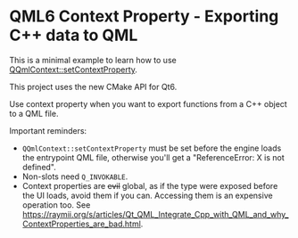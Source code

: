 # QML6 Context Property - Exporting C++ data to QML

This is a minimal example to learn how to use [QQmlContext::setContextProperty](https://doc.qt.io/qt-6/qqmlcontext.html#setContextProperty).

This project uses the new CMake API for Qt6.

Use context property when you want to export functions from a C++ object to a QML file.

Important reminders:

* `QQmlContext::setContextProperty` must be set before the engine loads the entrypoint QML file, otherwise you'll get a "ReferenceError: X is not defined".
* Non-slots need `Q_INVOKABLE`.
* Context properties are ~~evil~~ global, as if the type were exposed before the UI loads, avoid them if you can. Accessing them is an expensive operation too. See https://raymii.org/s/articles/Qt_QML_Integrate_Cpp_with_QML_and_why_ContextProperties_are_bad.html.
